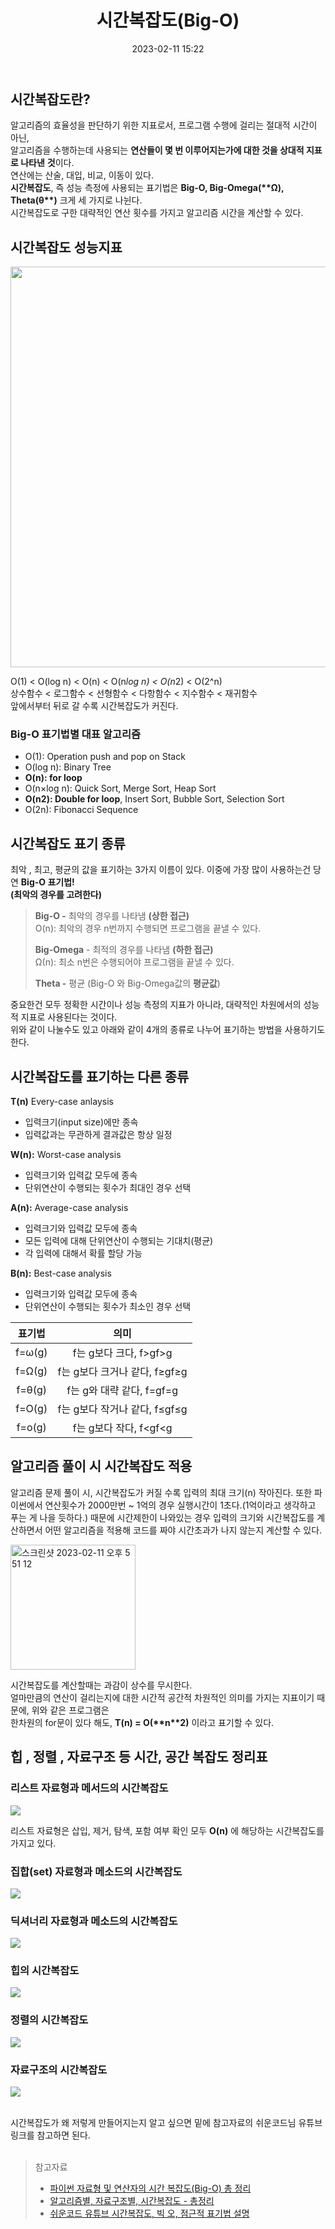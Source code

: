 ﻿---
title: 시간복잡도(Big-O)
date: 2023-02-11 15:22
categories: [Algorithm]
tags: [Algorithm, 시간복잡도, Big-O]
---

## 시간복잡도란?

알고리즘의 효율성을 판단하기 위한 지표로서, 프로그램 수행에 걸리는 절대적 시간이 아닌,<br>
알고리즘을 수행하는데 사용되는 **연산들이 몇 번 이루어지는가에 대한 것을 상대적 지표로 나타낸** **것**이다.<br>
연산에는 산술, 대입, 비교, 이동이 있다.<br>
**시간복잡도**, 즉 성능 측정에 사용되는 표기법은 **Big-O, Big-Omega(\*\***Ω), Theta(θ\***\*)** 크게 세 가지로 나뉜다.<br>
시간복잡도로 구한 대략적인 연산 횟수를 가지고 알고리즘 시간을 계산할 수 있다.

## 시간복잡도 성능지표

<img width="641" src="https://img1.daumcdn.net/thumb/R1280x0/?scode=mtistory2&fname=https%3A%2F%2Fblog.kakaocdn.net%2Fdn%2FOd8Rn%2Fbtq8BDXscIW%2FBu5TOTLJQ5GVIE07Ly5xFK%2Fimg.png">

O(1) < O(log n) < O(n) < O(n*log n) < O(n*2) < O(2^n)<br>
상수함수 < 로그함수 < 선형함수 < 다항함수 < 지수함수 < 재귀함수<br>
앞에서부터 뒤로 갈 수록 시간복잡도가 커진다.

### **Big-O 표기법별 대표 알고리즘**

- O(1): Operation push and pop on Stack
- O(log n): Binary Tree
- **O(n): for loop**
- O(n×log n): Quick Sort, Merge Sort, Heap Sort
- **O(n2): Double for loop**, Insert Sort, Bubble Sort, Selection Sort
- O(2n): Fibonacci Sequence

## 시간복잡도 표기 종류

최악 , 최고, 평균의 값을 표기하는 3가지 이름이 있다.
이중에 가장 많이 사용하는건 당연 **Big-O 표기법! <br>(최악의 경우를 고려한다)**

> **Big-O -** 최악의 경우를 나타냄 **(상한 접근)**  
> O(n): 최악의 경우 n번까지 수행되면 프로그램을 끝낼 수 있다.
>
> **Big-Omega** - 최적의 경우를 나타냄 **(하한 접근)**  
> Ω(n): 최소 n번은 수행되어야 프로그램을 끝낼 수 있다.
>
> **Theta -** 평균 (Big-O 와 Big-Omega값의 **평균값**)

중요한건 모두 정확한 시간이나 성능 측정의 지표가 아니라, 대략적인 차원에서의 성능적 지표로 사용된다는 것이다.<br>
위와 같이 나눌수도 있고 아래와 같이 4개의 종류로 나누어 표기하는 방법을 사용하기도 한다.

## 시간복잡도를 표기하는 다른 종류

**T(n)** Every-case anlaysis

- 입력크기(input size)에만 종속
- 입력값과는 무관하게 결과값은 항상 일정

**W(n):** Worst-case analysis

- 입력크기와 입력값 모두에 종속
- 단위연산이 수행되는 횟수가 최대인 경우 선택

**A(n):** Average-case analysis

- 입력크기와 입력값 모두에 종속
- 모든 입력에 대해 단위연산이 수행되는 기대치(평균)
- 각 입력에 대해서 확률 할당 가능

**B(n):** Best-case analysis

- 입력크기와 입력값 모두에 종속
- 단위연산이 수행되는 횟수가 최소인 경우 선택

| 표기법 |             의미              |
| :----: | :---------------------------: |
| f=ω(g) |    f는 g보다 크다, f>gf>g     |
| f=Ω(g) | f는 g보다 크거나 같다, f≥gf≥g |
| f=θ(g) |   f는 g와 대략 같다, f=gf=g   |
| f=O(g) | f는 g보다 작거나 같다, f≤gf≤g |
| f=o(g) |    f는 g보다 작다, f<gf<g     |

## 알고리즘 풀이 시 시간복잡도 적용

알고리즘 문제 풀이 시, 시간복잡도가 커질 수록 입력의 최대 크기(n) 작아진다. 또한 파이썬에서 연산횟수가 2000만번 ~ 1억의 경우 실행시간이 1초다.(1억이라고 생각하고 푸는 게 나을 듯하다.) 때문에 시간제한이 나와있는 경우 입력의 크기와 시간복잡도를 계산하면서 어떤 알고리즘을 적용해 코드를 짜야 시간초과가 나지 않는지 계산할 수 있다.

<img width="200" alt="스크린샷 2023-02-11 오후 5 51 12" src="https://user-images.githubusercontent.com/106083871/218249404-06fc96cb-606d-40b1-9911-591013b919c3.png">

시간복잡도를 계산할때는 과감이 상수를 무시한다.<br>
얼마만큼의 연산이 걸리는지에 대한 시간적 공간적 차원적인 의미를 가지는 지표이기 때문에,
위와 같은 프로그램은 <br>한차원의 for문이 있다 해도,
**T(n) = O(\*\***n\***\*2)** 이라고 표기할 수 있다.

## 힙 , 정렬 , 자료구조 등 시간, 공간 복잡도 정리표

### 리스트 자료형과 메서드의 시간복잡도

<img src="https://img1.daumcdn.net/thumb/R1280x0/?scode=mtistory2&fname=https%3A%2F%2Fblog.kakaocdn.net%2Fdn%2FbECe62%2FbtqCeuL30cS%2FCAIewJdUKLmvU8exd2phF1%2Fimg.png"><br>

리스트 자료형은 삽입, 제거, 탐색, 포함 여부 확인 모두 **O(n)** 에 해당하는 시간복잡도를 가지고 있다.

### 집합(set) 자료형과 메소드의 시간복잡도

<img src="https://img1.daumcdn.net/thumb/R1280x0/?scode=mtistory2&fname=https%3A%2F%2Fblog.kakaocdn.net%2Fdn%2F0n8is%2FbtqCgRfDCrM%2FlfSkEYieAp7WJRi908qJDk%2Fimg.png"><br>

### 딕셔너리 자료형과 메소드의 시간복잡도

<img src="https://img1.daumcdn.net/thumb/R1280x0/?scode=mtistory2&fname=https%3A%2F%2Fblog.kakaocdn.net%2Fdn%2FbFbej0%2FbtqCkQsYCZI%2FdnRq6JnhVGIzKVp0VKPcVK%2Fimg.png"><br>

### 힙의 시간복잡도

<img src="https://img1.daumcdn.net/thumb/R1280x0/?scode=mtistory2&fname=https%3A%2F%2Fblog.kakaocdn.net%2Fdn%2Fcom98L%2Fbtq8DeinJKf%2Foy2034RMsXkXk1hrf9NULk%2Fimg.png"><br>

### 정렬의 시간복잡도

<img src="https://img1.daumcdn.net/thumb/R1280x0/?scode=mtistory2&fname=https%3A%2F%2Fblog.kakaocdn.net%2Fdn%2FG8TFz%2Fbtq8A9vNu6z%2Ff28fmkjKGKD8gIfsNKajZ0%2Fimg.png"><br>

### 자료구조의 시간복잡도

<img src="https://img1.daumcdn.net/thumb/R1280x0/?scode=mtistory2&fname=https%3A%2F%2Fblog.kakaocdn.net%2Fdn%2F1ARMT%2Fbtq8AQQN3tN%2FfZWTby4rJSRpj27lWoyXp1%2Fimg.png"><br><br>

시간복잡도가 왜 저렇게 만들어지는지 알고 싶으면 밑에 참고자료의 쉬운코드님 유튜브 링크를 참고하면 된다.<br><br>

> 참고자료
>
> - [파이썬 자료형 및 연산자의 시간 복잡도(Big-O) 총 정리](https://chancoding.tistory.com/43)
> - [알고리즘별, 자료구조별, 시간복잡도 - 총정리](https://bangu4.tistory.com/202)
> - [쉬운코드 유튜브 시간복잡도, 빅 오, 점근적 표기법 설명](https://www.youtube.com/watch?v=tTFoClBZutw&t=148s)
